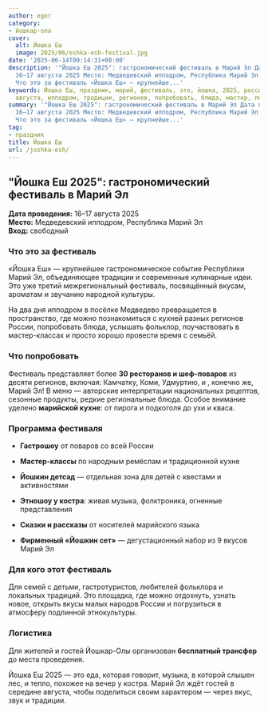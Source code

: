 ```yaml
---
author: egor
category:
- йошкар-ола
cover:
  alt: Йошка Еш
  image: 2025/06/eshka-esh-festival.jpg
date: '2025-06-14T09:14:31+00:00'
description: '"Йошка Еш 2025": гастрономический фестиваль в Марий Эл Дата проведения:
  16–17 августа 2025 Место: Медведевский ипподром, Республика Марий Эл Вход: свободный
  Что это за фестиваль «Йошка Еш» — крупнейше...'
keywords: Йошка Еш, праздник, марий, фестиваль, это, йошка, 2025, россии, проведения,
  августа, ипподром, традиции, регионов, попробовать, блюда, мастер, поваров
summary: '"Йошка Еш 2025": гастрономический фестиваль в Марий Эл Дата проведения:
  16–17 августа 2025 Место: Медведевский ипподром, Республика Марий Эл Вход: свободный
  Что это за фестиваль «Йошка Еш» — крупнейше...'
tag:
- праздник
title: Йошка Еш
url: /joshka-esh/
---
```


## "Йошка Еш 2025": гастрономический фестиваль в Марий Эл

**Дата проведения:** 16–17 августа 2025  
**Место:** Медведевский ипподром, Республика Марий Эл  
**Вход:** свободный

### Что это за фестиваль

«Йошка Еш» — крупнейшее гастрономическое событие Республики Марий Эл, объединяющее традиции и современные кулинарные идеи. Это уже третий межрегиональный фестиваль, посвящённый вкусам, ароматам и звучанию народной культуры.

На два дня ипподром в посёлке Медведево превращается в пространство, где можно познакомиться с кухней разных регионов России, попробовать блюда, услышать фольклор, поучаствовать в мастер-классах и просто хорошо провести время с семьёй.

### Что попробовать

Фестиваль представляет более **30 ресторанов и шеф-поваров** из десяти регионов, включая: Камчатку, Коми, Удмуртию, и , конечно же, Марий Эл! В меню — авторские интерпретации национальных рецептов, сезонные продукты, редкие региональные блюда. Особое внимание уделено **марийской кухне**: от пирога и подкоголя до ухи и кваса.

### Программа фестиваля

- **Гастрошоу** от поваров со всей России

- **Мастер-классы** по народным ремёслам и традиционной кухне

- **Йошкин детсад** — отдельная зона для детей с квестами и активностями

- **Этношоу у костра**: живая музыка, фолктроника, огненные представления

- **Сказки и рассказы** от носителей марийского языка

- **Фирменный «Йошкин сет»** — дегустационный набор из 9 вкусов Марий Эл

### Для кого этот фестиваль

Для семей с детьми, гастротуристов, любителей фольклора и локальных традиций. Это площадка, где можно отдохнуть, узнать новое, открыть вкусы малых народов России и погрузиться в атмосферу подлинной этнокультуры.

### Логистика

Для жителей и гостей Йошкар-Олы организован **бесплатный трансфер** до места проведения.

Йошка Еш 2025 — это еда, которая говорит, музыка, в которой слышен лес, и тепло, похожее на вечер у костра. Марий Эл ждёт гостей в середине августа, чтобы поделиться своим характером — через вкус, звук и традиции.